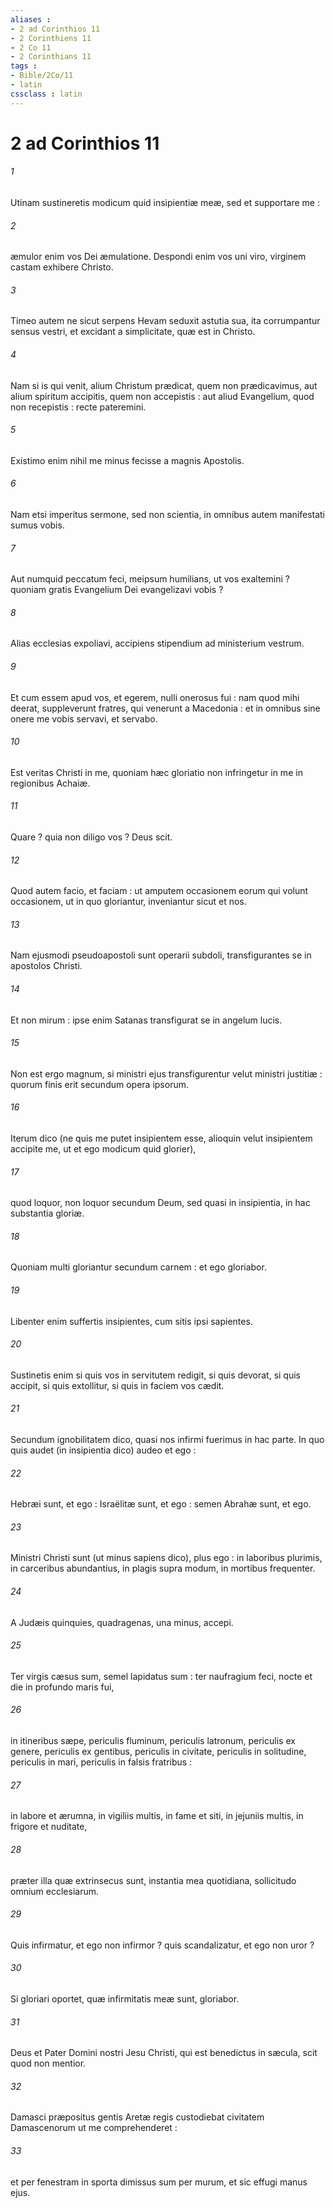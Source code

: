 ```yaml
---
aliases : 
- 2 ad Corinthios 11
- 2 Corinthiens 11
- 2 Co 11
- 2 Corinthians 11
tags : 
- Bible/2Co/11
- latin
cssclass : latin
---
```


# 2 ad Corinthios 11

###### 1
Utinam sustineretis modicum quid insipientiæ meæ, sed et supportare me :
###### 2
æmulor enim vos Dei æmulatione. Despondi enim vos uni viro, virginem castam exhibere Christo.
###### 3
Timeo autem ne sicut serpens Hevam seduxit astutia sua, ita corrumpantur sensus vestri, et excidant a simplicitate, quæ est in Christo.
###### 4
Nam si is qui venit, alium Christum prædicat, quem non prædicavimus, aut alium spiritum accipitis, quem non accepistis : aut aliud Evangelium, quod non recepistis : recte pateremini.
###### 5
Existimo enim nihil me minus fecisse a magnis Apostolis.
###### 6
Nam etsi imperitus sermone, sed non scientia, in omnibus autem manifestati sumus vobis.
###### 7
Aut numquid peccatum feci, meipsum humilians, ut vos exaltemini ? quoniam gratis Evangelium Dei evangelizavi vobis ?
###### 8
Alias ecclesias expoliavi, accipiens stipendium ad ministerium vestrum.
###### 9
Et cum essem apud vos, et egerem, nulli onerosus fui : nam quod mihi deerat, suppleverunt fratres, qui venerunt a Macedonia : et in omnibus sine onere me vobis servavi, et servabo.
###### 10
Est veritas Christi in me, quoniam hæc gloriatio non infringetur in me in regionibus Achaiæ.
###### 11
Quare ? quia non diligo vos ? Deus scit.
###### 12
Quod autem facio, et faciam : ut amputem occasionem eorum qui volunt occasionem, ut in quo gloriantur, inveniantur sicut et nos.
###### 13
Nam ejusmodi pseudoapostoli sunt operarii subdoli, transfigurantes se in apostolos Christi.
###### 14
Et non mirum : ipse enim Satanas transfigurat se in angelum lucis.
###### 15
Non est ergo magnum, si ministri ejus transfigurentur velut ministri justitiæ : quorum finis erit secundum opera ipsorum.
###### 16
Iterum dico (ne quis me putet insipientem esse, alioquin velut insipientem accipite me, ut et ego modicum quid glorier),
###### 17
quod loquor, non loquor secundum Deum, sed quasi in insipientia, in hac substantia gloriæ.
###### 18
Quoniam multi gloriantur secundum carnem : et ego gloriabor.
###### 19
Libenter enim suffertis insipientes, cum sitis ipsi sapientes.
###### 20
Sustinetis enim si quis vos in servitutem redigit, si quis devorat, si quis accipit, si quis extollitur, si quis in faciem vos cædit.
###### 21
Secundum ignobilitatem dico, quasi nos infirmi fuerimus in hac parte. In quo quis audet (in insipientia dico) audeo et ego :
###### 22
Hebræi sunt, et ego : Israëlitæ sunt, et ego : semen Abrahæ sunt, et ego.
###### 23
Ministri Christi sunt (ut minus sapiens dico), plus ego : in laboribus plurimis, in carceribus abundantius, in plagis supra modum, in mortibus frequenter.
###### 24
A Judæis quinquies, quadragenas, una minus, accepi.
###### 25
Ter virgis cæsus sum, semel lapidatus sum : ter naufragium feci, nocte et die in profundo maris fui,
###### 26
in itineribus sæpe, periculis fluminum, periculis latronum, periculis ex genere, periculis ex gentibus, periculis in civitate, periculis in solitudine, periculis in mari, periculis in falsis fratribus :
###### 27
in labore et ærumna, in vigiliis multis, in fame et siti, in jejuniis multis, in frigore et nuditate,
###### 28
præter illa quæ extrinsecus sunt, instantia mea quotidiana, sollicitudo omnium ecclesiarum.
###### 29
Quis infirmatur, et ego non infirmor ? quis scandalizatur, et ego non uror ?
###### 30
Si gloriari oportet, quæ infirmitatis meæ sunt, gloriabor.
###### 31
Deus et Pater Domini nostri Jesu Christi, qui est benedictus in sæcula, scit quod non mentior.
###### 32
Damasci præpositus gentis Aretæ regis custodiebat civitatem Damascenorum ut me comprehenderet :
###### 33
et per fenestram in sporta dimissus sum per murum, et sic effugi manus ejus.
